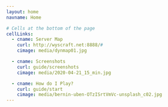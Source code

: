 ```yaml
---
layout: home
navname: Home

# Cells at the bottom of the page
cellLinks:
  - cname: Server Map
    curl: http://wyscraft.net:8888/#
    cimage: media/dynmap01.jpg

  - cname: Screenshots
    curl: guide/screenshots
    cimage: media/2020-04-21_15_min.jpg

  - cname: How do I Play?
    curl: guide/start
    cimage: media/bernin-uben-OTzISrtVmVc-unsplash_c02.jpg
---
```


